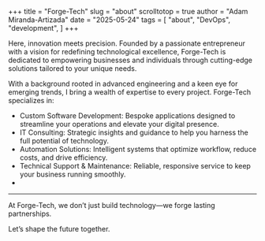 +++
title = "Forge-Tech"
slug = "about"
scrolltotop = true
author = "Adam Miranda-Artizada"
date = "2025-05-24"
tags = [
    "about",
    "DevOps",
    "development",
]
+++

Here, innovation meets precision. Founded by a passionate entrepreneur with a vision for redefining technological excellence, Forge-Tech is dedicated to empowering businesses and individuals through cutting-edge solutions tailored to your unique needs.

With a background rooted in advanced engineering and a keen eye for emerging trends, I bring a wealth of expertise to every project. Forge-Tech specializes in:

- Custom Software Development: Bespoke applications designed to streamline your operations and elevate your digital presence.
- IT Consulting: Strategic insights and guidance to help you harness the full potential of technology.
- Automation Solutions: Intelligent systems that optimize workflow, reduce costs, and drive efficiency.
- Technical Support & Maintenance: Reliable, responsive service to keep your business running smoothly.
- 
---

At Forge-Tech, we don’t just build technology—we forge lasting partnerships. 

Let’s shape the future together.
